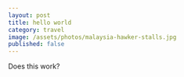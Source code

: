 ```yaml
---
layout: post
title: hello world
category: travel
image: /assets/photos/malaysia-hawker-stalls.jpg
published: false
---
```

Does this work?

